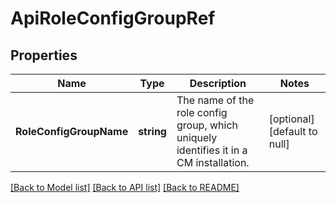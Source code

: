 # ApiRoleConfigGroupRef

## Properties
Name | Type | Description | Notes
------------ | ------------- | ------------- | -------------
**RoleConfigGroupName** | **string** | The name of the role config group, which uniquely identifies it in a CM installation. | [optional] [default to null]

[[Back to Model list]](../README.md#documentation-for-models) [[Back to API list]](../README.md#documentation-for-api-endpoints) [[Back to README]](../README.md)


